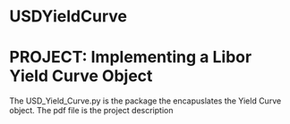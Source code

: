 # USDYieldCurve
# PROJECT: Implementing a Libor Yield Curve Object

The USD_Yield_Curve.py is the package the encapuslates the Yield Curve object.
The pdf file is the project description
